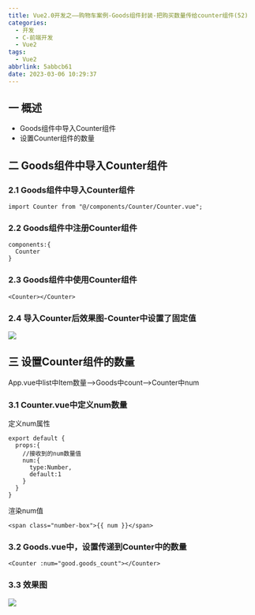 ```yaml
---
title: Vue2.0开发之——购物车案例-Goods组件封装-把购买数量传给counter组件(52)
categories:
  - 开发
  - C-前端开发
  - Vue2
tags:
  - Vue2
abbrlink: 5abbcb61
date: 2023-03-06 10:29:37
---
```

## 一 概述

* Goods组件中导入Counter组件
* 设置Counter组件的数量

<!--more-->

## 二  Goods组件中导入Counter组件

### 2.1 Goods组件中导入Counter组件

```
import Counter from "@/components/Counter/Counter.vue";
```

### 2.2 Goods组件中注册Counter组件

```
components:{
  Counter
}
```

### 2.3 Goods组件中使用Counter组件

```
<Counter></Counter>
```

### 2.4 导入Counter后效果图-Counter中设置了固定值

![][1]

## 三  设置Counter组件的数量

App.vue中list中Item数量——>Goods中count——>Counter中num

### 3.1 Counter.vue中定义num数量

定义num属性

```
export default {
  props:{
    //接收到的num数量值
    num:{
      type:Number,
      default:1
    }
  }
}
```

渲染num值

```
<span class="number-box">{{ num }}</span>
```

### 3.2 Goods.vue中，设置传递到Counter中的数量

```
<Counter :num="good.goods_count"></Counter>
```

### 3.3 效果图
![][2]




[1]:https://jsd.onmicrosoft.cn/gh/PGzxc/CDN/blog-vue/vue2.0-52-cart-goods-counter-import.png
[2]:https://jsd.onmicrosoft.cn/gh/PGzxc/CDN/blog-vue/vue2.0-52-cart-goods-counter-result.png
